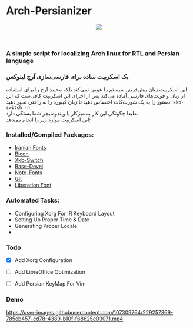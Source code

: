 # Arch-Persianizer
<p align="center">
<img src="https://user-images.githubusercontent.com/107309764/229257978-33606cc8-8cb2-4b53-8ddb-a782ac4bace1.png">
</p><br>

### A simple script for localizing Arch linux for RTL and Persian language
### یک اسکریپت ساده برای فارسی‌سازی آرچ لینوکس

این اسکریپت زبان پیش‌فرض سیستم را عوض نمی‌کند بلکه محیط آرچ را برای استفاده از زبان و فونت‌های فارسی آماده می‌کند
پس از اجرای این اسکریپت کافی‌ست که این دستور را به یک شورت‌کات اختصاص دهید تا زبان کیبورد را به راحتی تغییر دهید:
<code>xkb-switch -n</code><br>
  طبعا چگونگی این کار به میزکار یا ویندومنیجر شما بستگی دارد.
  <br>
  این اسکریپت موارد زیر را انجام می‌دهد:

### Installed/Compiled Packages:
- [Iranian Fonts](https://aur.archlinux.org/packages/iranian-fonts)
- [Bicon](https://aur.archlinux.org/packages/bicon-git)
- [Xkb-Switch](https://aur.archlinux.org/packages/xkb-switch)
- [Base-Devel](https://archlinux.org/packages/core/any/base-devel/)
- [Noto-Fonts](https://archlinux.org/packages/extra/any/noto-fonts/)
- [Git](https://archlinux.org/packages/extra/x86_64/git/)
- [Liberation Font](https://archlinux.org/packages/community/any/ttf-liberation/)

### Automated Tasks:
- Configuring Xorg For IR Keyboard Layout
- Setting Up Proper Time & Date
- Generating Proper Locale
- 

### Todo
- [x] Add Xorg Configuration
- [ ] Add LibreOffice Optimization 
- [ ] Add Persian KeyMap For Vim




### Demo
https://user-images.githubusercontent.com/107309764/229257369-785eb457-cd78-4389-b10f-f68625e03071.mp4

